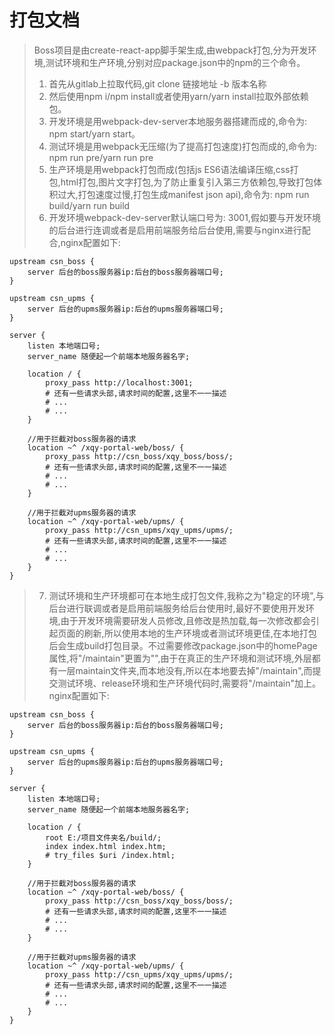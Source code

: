 # 打包文档

> Boss项目是由create-react-app脚手架生成,由webpack打包,分为开发环境,测试环境和生产环境,分别对应package.json中的npm的三个命令。
> 1. 首先从gitlab上拉取代码,git clone 链接地址 -b 版本名称
> 2. 然后使用npm i/npm install或者使用yarn/yarn install拉取外部依赖包。
> 3. 开发环境是用webpack-dev-server本地服务器搭建而成的,命令为: npm start/yarn start。
> 4. 测试环境是用webpack无压缩(为了提高打包速度)打包而成的,命令为: npm run pre/yarn run pre
> 5. 生产环境是用webpack打包而成(包括js ES6语法编译压缩,css打包,html打包,图片文字打包,为了防止重复引入第三方依赖包,导致打包体积过大,打包速度过慢,打包生成manifest json api),命令为: npm run build/yarn run build
> 6. 开发环境webpack-dev-server默认端口号为: 3001,假如要与开发环境的后台进行连调或者是启用前端服务给后台使用,需要与nginx进行配合,nginx配置如下:
    
    upstream csn_boss {
        server 后台的boss服务器ip:后台的boss服务器端口号;
    }
    
    upstream csn_upms {
        server 后台的upms服务器ip:后台的upms服务器端口号;
    }
    
    server {
        listen 本地端口号;
        server_name 随便起一个前端本地服务器名字;
        
        location / {
            proxy_pass http://localhost:3001;
            # 还有一些请求头部,请求时间的配置,这里不一一描述
            # ...
            # ...
        }
        
        //用于拦截对boss服务器的请求
        location ~^ /xqy-portal-web/boss/ {
            proxy_pass http://csn_boss/xqy_boss/boss/;
            # 还有一些请求头部,请求时间的配置,这里不一一描述
            # ...
            # ...
        }
        
        //用于拦截对upms服务器的请求
        location ~^ /xqy-portal-web/upms/ {
            proxy_pass http://csn_upms/xqy_upms/upms/;
            # 还有一些请求头部,请求时间的配置,这里不一一描述
            # ...
            # ...
        }
    }
    
> 7. 测试环境和生产环境都可在本地生成打包文件,我称之为"稳定的环境",与后台进行联调或者是启用前端服务给后台使用时,最好不要使用开发环境,由于开发环境需要研发人员修改,且修改是热加载,每一次修改都会引起页面的刷新,所以使用本地的生产环境或者测试环境更佳,在本地打包后会生成build打包目录。不过需要修改package.json中的homePage属性,将"/maintain"更置为"",由于在真正的生产环境和测试环境,外层都有一层maintain文件夹,而本地没有,所以在本地要去掉"/maintain",而提交测试环境、release环境和生产环境代码时,需要将"/maintain"加上。nginx配置如下:

    upstream csn_boss {
        server 后台的boss服务器ip:后台的boss服务器端口号;
    }
    
    upstream csn_upms {
        server 后台的upms服务器ip:后台的upms服务器端口号;
    }
    
    server {
        listen 本地端口号;
        server_name 随便起一个前端本地服务器名字;
        
        location / {
            root E:/项目文件夹名/build/;
            index index.html index.htm;
            # try_files $uri /index.html;
        }
        
        //用于拦截对boss服务器的请求
        location ~^ /xqy-portal-web/boss/ {
            proxy_pass http://csn_boss/xqy_boss/boss/;
            # 还有一些请求头部,请求时间的配置,这里不一一描述
            # ...
            # ...
        }
        
        //用于拦截对upms服务器的请求
        location ~^ /xqy-portal-web/upms/ {
            proxy_pass http://csn_upms/xqy_upms/upms/;
            # 还有一些请求头部,请求时间的配置,这里不一一描述
            # ...
            # ...
        }
    }
